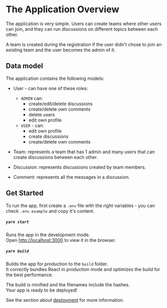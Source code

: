 # The Application Overview

The application is very simple. Users can create teams where other users can join, and they can run discussions on different topics between each other.

A team is created during the registration if the user didn't chose to join an existing team and the user becomes the admin of it.

## Data model

The application contains the following models:

- User - can have one of these roles:

  - `ADMIN` can:
    - create/edit/delete discussions
    - create/delete own comments
    - delete users
    - edit own profile
  - `USER` - can:
    - edit own profile
    - create discussions
    - create/delete own comments

- Team: represents a team that has 1 admin and many users that can create discussions between each other.

- Discussion: represents discussions created by team members.

- Comment: represents all the messages in a discussion.

## Get Started

To run the app, first create a `.env` file with the right variables - you can check `.env.example` and copy it's content.

##### `yarn start`

Runs the app in the development mode.\
Open [http://localhost:3000](http://localhost:3000) to view it in the browser.

##### `yarn build`

Builds the app for production to the `build` folder.\
It correctly bundles React in production mode and optimizes the build for the best performance.

The build is minified and the filenames include the hashes.\
Your app is ready to be deployed!

See the section about [deployment](https://facebook.github.io/create-react-app/docs/deployment) for more information.
